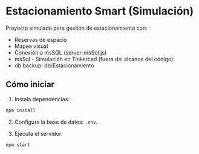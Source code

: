 # Estacionamiento Smart (Simulación)

Proyecto simulado para gestión de estacionamiento con:
- Reservas de espacio
- Mapeo visual
- Conexión a msSQL (server-msSql.js)
- msSql - Simulación en Tinkercad (fuera del alcance del código)
- db backup: db/Estacionamiento

## Cómo iniciar

1. Instala dependencias:
```bash
npm install
```

2. Configura la base de datos: `.env`.

3. Ejecuta el servidor:
```bash
npm start
```
